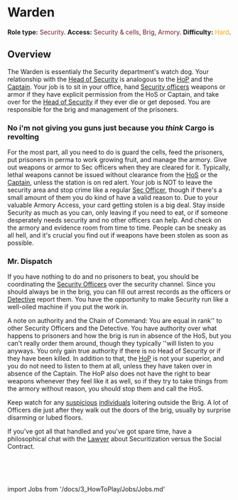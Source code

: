 # Warden
**Role type:** <font color= "#711e25">Security</font>. **Access:** <font color="#711e25">Security & cells</font>, <font color="#711e25">Brig</font>, <font color="#711e25">Armory</font>. **Difficulty:** <font color="Orange">Hard</font>.


## Overview

The Warden is essentialy the Security department's watch dog. Your relationship with the [Head of Security](Head-of-Security.md) is analogous to the [HoP](Head-of-Personnel.md) and the [Captain](Captain.md). Your job is to sit in your office, hand [Security officers](Security-Officer.md) weapons or armor if they have explicit permission from the HoS or Captain, and take over for the [Head of Security](Head-of-Security.md) if they ever die or get deposed. You are responsible for the brig and management of the prisoners.
### No i'm not giving you guns just because you *think* Cargo is revolting


For the most part, all you need to do is guard the cells, feed the prisoners, put prisoners in perma to work growing fruit, and manage the armory. Give out weapons or armor to Sec officers when they are cleared for it. Typically, lethal weapons cannot be issued without clearance from the [HoS](Head-of-Security.md) or the [Captain](Captain.md), unless the station is on red alert. Your job is NOT to leave the security area and stop crime like a regular [Sec Officer](Security-Officer.md), though if there's a small amount of them you do kind of have a valid reason to. Due to your valuable Armory Access, your card getting stolen is a big deal. Stay inside Security as much as you can, only leaving if you need to eat, or if someone desperately needs security and no other officers can help. And check on the armory and evidence room from time to time. People can be sneaky as all hell, and it's crucial you find out if weapons have been stolen as soon as possible.


### Mr. Dispatch


If you have nothing to do and no prisoners to beat, you should be coordinating the [Security Officers](Security-Officer.md) over the security channel. Since you should always be in the brig, you can fill out arrest records as the officers or [Detective](Detective.md) report them. You have the opportunity to make Security run like a well-oiled machine if you put the work in.

A note on authority and the Chain of Command: You are equal in rank'' to other Security Officers and the Detective. You have authority over what happens to prisoners and how the brig is run in absence of the HoS, but you can't really order them around, though they typically ''will listen to you anyways. You only gain true authority if there is no Head of Security or if they have been killed. In addition to that, the [HoP](Head-of-Personnel.md) is not your superior, and you do not need to listen to them at all, unless they have taken over in absence of the Captain. The HoP also does not have the right to bear weapons whenever they feel like it as well, so if they try to take things from the armory without reason, you should stop them and call the HoS.

Keep watch for any [suspicious](Assistant.md) [individuals](Clown.md) loitering outside the Brig. A lot of Officers die just after they walk out the doors of the brig, usually by surprise disarming or lubed floors.

If you've got all that handled and you've got spare time, have a philosophical chat with the [Lawyer](Lawyer.md) about Securitization versus the Social Contract.

  <br/>
<br/>
<br/>

import Jobs from '/docs/3_HowToPlay/Jobs/Jobs.md'

<Jobs />
